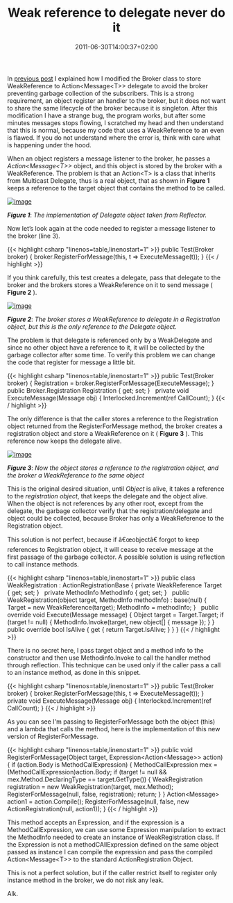 ﻿---
title: "Weak reference to delegate never do it"
description: ""
date: 2011-06-30T14:00:37+02:00
draft: false
tags: [Net]
categories: [NET framework]
---
In [previous post](http://www.codewrecks.com/blog/index.php/2011/04/15/o-reference-from-singleton-why-thou-are-so-subtle/) I explained how I modified the Broker class to store WeakReference to Action&lt;Message&lt;T&gt;&gt; delegate to avoid the broker preventing garbage collection of the subscribers. This is a strong requirement, an object register an handler to the broker, but it does not want to share the same lifecycle of the broker because it is singleton. After this modification I have a strange bug, the program works, but after some minutes messages stops flowing, I scratched my head and then understand that this is normal, because my code that uses a WeakReference to an even is flawed. If you do not understand where the error is, think with care what is happening under the hood.

When an object registers a message listener to the broker, he passes a *Action&lt;Message&lt;T&gt;&gt;* object, and this object is stored by the broker with a WeakReference. The problem is that an Action&lt;T&gt; is a class that inherits from Multicast Delegate, thus is a real object, that as shown in  **Figure 1** keeps a reference to the target object that contains the method to be called.

[![image](https://www.codewrecks.com/blog/wp-content/uploads/2011/06/image_thumb28.png "image")](https://www.codewrecks.com/blog/wp-content/uploads/2011/06/image28.png)

 ***Figure 1***: *The implementation of Delegate object taken from Reflector.*

Now let’s look again at the code needed to register a message listener to the broker (line 3).

{{< highlight csharp "linenos=table,linenostart=1" >}}
public Test(Broker broker)
{
broker.RegisterForMessage<String>(this, t => ExecuteMessage(t));
}
{{< / highlight >}}

If you think carefully, this test creates a delegate, pass that delegate to the broker and the brokers stores a WeakReference on it to send message ( **Figure 2** ).

[![image](https://www.codewrecks.com/blog/wp-content/uploads/2011/06/image_thumb29.png "image")](https://www.codewrecks.com/blog/wp-content/uploads/2011/06/image29.png)

 ***Figure 2***: *The broker stores a WeakReference to delegate in a Registration object, but this is the only reference to the Delegate object.*

The problem is that delegate is referenced only by a WeakDelegate and since no other object have a reference to it, it will be collected by the garbage collector after some time. To verify this problem we can change the code that register for message a little bit.

{{< highlight csharp "linenos=table,linenostart=1" >}}
public Test(Broker broker)
{
Registration = broker.RegisterForMessage<String>(ExecuteMessage);
}
 
public Broker.Registration Registration { get; set; }
 
private void ExecuteMessage(Message<string> obj)
{
Interlocked.Increment(ref CallCount);
}
{{< / highlight >}}

The only difference is that the caller stores a reference to the Registration object returned from the RegisterForMessage method, the broker creates a registration object and store a WeakReference on it ( **Figure 3** ). This reference now keeps the delegate alive.

[![image](https://www.codewrecks.com/blog/wp-content/uploads/2011/06/image_thumb30.png "image")](https://www.codewrecks.com/blog/wp-content/uploads/2011/06/image30.png)

 ***Figure 3***: *Now the object stores a reference to the registration object, and the broker a WeakReference to the same object*

This is the original desired situation, until *Object* is alive, it takes a reference to the *registration object*, that keeps the delegate and the object alive. When the object is not references by any other root, except from the delegate, the garbage collector verify that the registration/delegate and object could be collected, because Broker has only a WeakReference to the Registration object.

This solution is not perfect, because if â€œobjectâ€ forgot to keep references to Registration object, it will cease to receive message at the first passage of the garbage collector. A possible solution is using reflection to call instance methods.

{{< highlight csharp "linenos=table,linenostart=1" >}}
public class WeakRegistration : ActionRegistrationBase
{
private WeakReference<Object> Target { get; set; }
 
private MethodInfo MethodInfo { get; set; }
 
public WeakRegistration(object target, MethodInfo methodInfo)
: base(null)
{
Target = new WeakReference<object>(target);
MethodInfo = methodInfo;
}
 
public override void Execute<T>(Message<T> message)
{
Object target = Target.Target;
if (target != null)
{
MethodInfo.Invoke(target, new object[] { message });
}
}
 
public override bool IsAlive
{
get { return Target.IsAlive; }
}
}
{{< / highlight >}}

There is no secret here, I pass target object and a method info to the constructor and then use Methodinfo.Invoke to call the handler method through reflection. This technique can be used only if the caller pass a call to an instance method, as done in this snippet.

{{< highlight csharp "linenos=table,linenostart=1" >}}
public Test(Broker broker)
{
broker.RegisterForMessage<String>(this, t => ExecuteMessage(t));
}
 
private void ExecuteMessage(Message<string> obj)
{
Interlocked.Increment(ref CallCount);
}
{{< / highlight >}}

As you can see I'm passing to RegisterForMessage both the object (this) and a lambda that calls the method, here is the implementation of this new version of RegisterForMessage.

{{< highlight csharp "linenos=table,linenostart=1" >}}
public void RegisterForMessage<T>(Object target, Expression<Action<Message<T>>> action)
{
if (action.Body is MethodCallExpression)
{
MethodCallExpression mex = (MethodCallExpression)action.Body;
if (target != null && mex.Method.DeclaringType == target.GetType())
{
WeakRegistration registration = new WeakRegistration(target, mex.Method);
RegisterForMessage<T>(null, false, registration);
return;
}
}
Action<Message<T>> action1 = action.Compile();
RegisterForMessage<T>(null, false, new ActionRegistration(null, action1));
}
{{< / highlight >}}

This method accepts an Expression, and if the expression is a MethodCallExpression, we can use some Expression manipulation to extract the MethodInfo needed to create an instance of WeakRegistration class. If the Expression is not a methodCAllExpression defined on the same object passed as instance I can compile the expression and pass the compiled Action&lt;Message&lt;T&gt;&gt; to the standard ActionRegistration Object.

This is not a perfect solution, but if the caller restrict itself to register only instance method in the broker, we do not risk any leak.

Alk.
